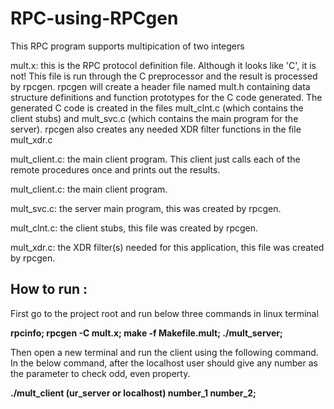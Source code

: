 # RPC-using-RPCgen
This RPC program supports multipication of two integers

mult.x: this is the RPC protocol definition file. Although it looks like
        'C', it is not! This file is run through the C preprocessor and
	the result is processed by rpcgen. rpcgen will create a header
	file named mult.h containing data structure definitions and
	function prototypes for the C code generated. The generated
	C code is created in the files mult_clnt.c (which contains the
	client stubs) and mult_svc.c (which contains the main program
	for the server). rpcgen also creates any needed XDR filter functions
	in the file mult_xdr.c

mult_client.c: the main client program. This client just calls each of the remote procedures once and
	prints out the results. 

mult_client.c: the main client program.

mult_svc.c: the server main program, this was created by rpcgen.

mult_clnt.c: the client stubs, this file was created by rpcgen.

mult_xdr.c: the XDR filter(s) needed for this application, this file
	was created by rpcgen.


## How to run :

First go to the project root and run below three commands in linux terminal

**rpcinfo; 
rpcgen -C mult.x; 
make -f Makefile.mult; 
./mult_server;**

Then open a new terminal and run the client using the following command. In the below command, after the localhost user should give any number as the parameter to check odd, even property.

**./mult_client (ur_server or localhost) number_1 number_2;**
